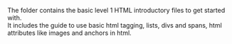 The folder contains the basic level 1 HTML introductory files to get started with.  
It includes the guide to use basic html tagging, lists, divs and spans, html attributes like images and anchors in html.

